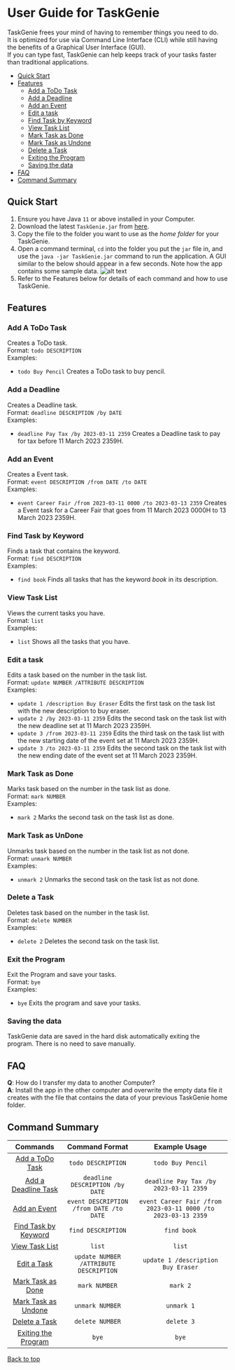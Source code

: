 # User Guide for TaskGenie
TaskGenie frees your mind of having to remember things you need to do.  
It is optimized for use via Command Line Interface (CLI) while still having the benefits of a Graphical User Interface (GUI).  
If you can type fast, TaskGenie can help keeps track of your tasks faster than traditional applications.  

- [Quick Start](#quick-start)
- [Features](#features)
  * [Add a ToDo Task](#add-a-todo-task)
  * [Add a Deadline](#add-a-deadline)
  * [Add an Event](#add-an-event)
  * [Edit a task](#edit-a-task)
  * [Find Task by Keyword](#find-task-by-keyword)
  * [View Task List](#view-task-list)
  * [Mark Task as Done](#mark-task-as-done)
  * [Mark Task as Undone](#mark-task-as-undone)
  * [Delete a Task](#delete-a-task)
  * [Exiting the Program](#exiting-the-program)
  * [Saving the data](#saving-the-data)
- [FAQ](#faq)
- [Command Summary](#command-summary)

## Quick Start

1. Ensure you have Java `11` or above installed in your Computer.
2. Download the latest `TaskGenie.jar` from [here](https://github.com/engenhui1999/ip/releases/tag/v1.0).
3. Copy the file to the folder you want to use as the *home folder* for your TaskGenie.
4. Open a command terminal, `cd` into the folder you put the `jar` file in, and use the `java -jar TaskGenie.jar` command to run the application. A GUI similar to the below should appear in a few seconds. Note how the app contains some sample data. ![alt text](https://engenhui1999.github.io/ip/Ui.png?raw=true)
5. Refer to the Features below for details of each command and how to use TaskGenie.

## Features 

### Add A ToDo Task

Creates a ToDo task.  
Format: `todo DESCRIPTION`  
Examples:
- `todo Buy Pencil` Creates a ToDo task to buy pencil.

### Add a Deadline

Creates a Deadline task.  
Format: `deadline DESCRIPTION /by DATE`  
Examples:
- `deadline Pay Tax /by 2023-03-11 2359` Creates a Deadline task to pay for tax before 11 March 2023 2359H.

### Add an Event

Creates a Event task.  
Format: `event DESCRIPTION /from DATE /to DATE`  
Examples:
- `event Career Fair /from 2023-03-11 0000 /to 2023-03-13 2359` Creates a Event task for a Career Fair that goes from 11 March 2023 0000H to 13 March 2023 2359H.

### Find Task by Keyword

Finds a task that contains the keyword.  
Format: `find DESCRIPTION`  
Examples:
- `find book` Finds all tasks that has the keyword *book* in its description.

### View Task List

Views the current tasks you have.  
Format: `list`  
Examples:
- `list` Shows all the tasks that you have.

### Edit a task

Edits a task based on the number in the task list.  
Format: `update NUMBER /ATTRIBUTE DESCRIPTION`  
Examples:
- `update 1 /description Buy Eraser` Edits the first task on the task list with the new description to buy eraser.
- `update 2 /by 2023-03-11 2359` Edits the second task on the task list with the new deadline set at 11 March 2023 2359H.
- `update 3 /from 2023-03-11 2359` Edits the third task on the task list with the new starting date of the event set at 11 March 2023 2359H.
- `update 3 /to 2023-03-11 2359` Edits the second task on the task list with the new ending date of the event set at 11 March 2023 2359H.

### Mark Task as Done

Marks task based on the number in the task list as done.  
Format: `mark NUMBER`  
Examples:
- `mark 2` Marks the second task on the task list as done.

### Mark Task as UnDone

Unmarks task based on the number in the task list as not done.  
Format: `unmark NUMBER`  
Examples:
- `unmark 2` Unmarks the second task on the task list as not done.

### Delete a Task

Deletes task based on the number in the task list.  
Format: `delete NUMBER`  
Examples:
- `delete 2` Deletes the second task on the task list.

### Exit the Program

Exit the Program and save your tasks.  
Format: `bye`  
Examples:
- `bye` Exits the program and save your tasks.

### Saving the data

TaskGenie data are saved in the hard disk automatically exiting the program. There is no need to save manually.

## FAQ

**Q**: How do I transfer my data to another Computer?  
**A**: Install the app in the other computer and overwrite the empty data file it creates with the file that contains the data of your previous TaskGenie home folder.

## Command Summary
|                   Commands                    |                     Command Format                      |                        Example Usage                          | 
|:---------------------------------------------:|:-------------------------------------------------------:|:-------------------------------------------------------------:|
|      [Add a ToDo Task](#add-a-todo-task)      |                   `todo DESCRIPTION`                    |                      `todo Buy Pencil`                        |
|  [Add a Deadline Task](#add-a-deadline)       |             `deadline DESCRIPTION /by DATE`             |            `deadline Pay Tax /by 2023-03-11 2359`             |
|         [Add an Event](#add-an-event)         |         `event DESCRIPTION /from DATE /to DATE`         | `event Career Fair /from 2023-03-11 0000 /to 2023-03-13 2359` |
| [Find Task by Keyword](#find-task-by-keyword) |                   `find DESCRIPTION`                    |                         `find book`                           |
|       [View Task List](#view-task-list)       |                         `list`                          |                            `list`                             |
|          [Edit a Task](#edit-a-task)          |          `update NUMBER /ATTRIBUTE DESCRIPTION`         |               `update 1 /description Buy Eraser`              |
|    [Mark Task as Done](#mark-task-as-done)    |                      `mark NUMBER`                      |                            `mark 2`                           |
|  [Mark Task as Undone](#mark-task-as-undone)  |                     `unmark NUMBER`                     |                           `unmark 1`                          |
|        [Delete a Task](#delete-a-task)        |                     `delete NUMBER`                     |                           `delete 3`                          |
|  [Exiting the Program](#exiting-the-program)  |                          `bye`                          |                             `bye`                             |

[Back to top](#user-guide-for-taskgenie)